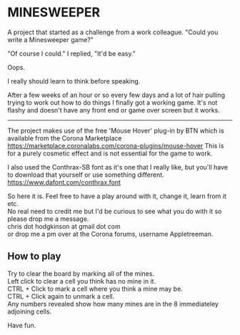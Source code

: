 # MINESWEEPER

A project that started as a challenge from a work colleague.
"Could you write a Minesweeper game?"

"Of course I could." I replied, "It'd be easy."

Oops.

I really should learn to think before speaking.

After a few weeks of an hour or so every few days and a lot of hair pulling trying to work out how to do things I finally got a working game.  It's not flashy and doesn't have any front end or game over screen but it works.

---
The project makes use of the free 'Mouse Hover' plug-in by BTN which is available from the Corona Marketplace 
https://marketplace.coronalabs.com/corona-plugins/mouse-hover
This is for a purely cosmetic effect and is not essential for the game to work.

I also used the Conthrax-SB font as it's one that I really like, but you'll have to download that yourself or use something different.
https://www.dafont.com/conthrax.font

So here it is.  Feel free to have a play around with it, change it, learn from it etc.  
No real need to credit me but I'd be curious to see what you do with it so please drop me a message.  
chris dot hodgkinson at gmail dot com  
or drop me a pm over at the Corona forums, username Appletreeman.

## How to play

Try to clear the board by marking all of the mines.  
Left click to clear a cell you think has no mine in it.  
CTRL + Click to mark a cell where you think a mine may be.  
CTRL + Click again to unmark a cell.  
Any numbers revealed show how many mines are in the 8 immediateley adjoining cells.

Have fun.
